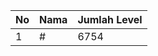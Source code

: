 | No | Nama            | Jumlah Level |
|----|-----------------|--------------|
| 1  | #    |    6754        |
